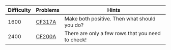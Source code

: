 | Difficulty | Problems | Hints |
| -------- | -------- | -------- |
| 1600 | [CF317A](https://codeforces.com/problemset/problem/317/A) | Make both positive. Then what should you do? |
| 2400 | [CF200A](https://codeforces.com/problemset/problem/200/A) | There are only a few rows that you need to check! |